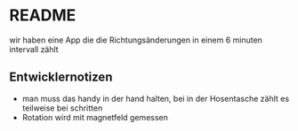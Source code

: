 # README
wir haben eine App die die Richtungsänderungen in einem 6 minuten intervall zählt
## Entwicklernotizen
* man muss das handy in der hand halten, bei in der Hosentasche zählt es teilweise bei schritten
* Rotation wird mit magnetfeld gemessen

